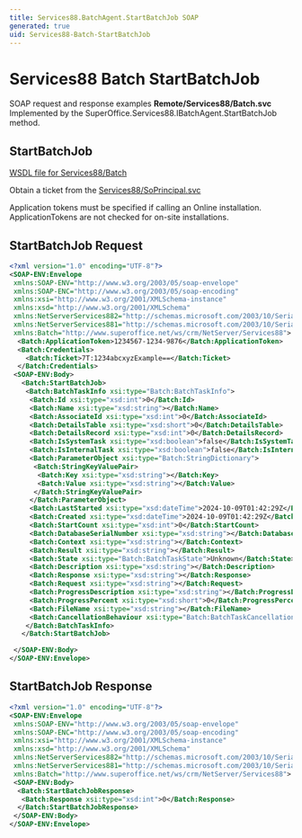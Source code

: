 ```yaml
---
title: Services88.BatchAgent.StartBatchJob SOAP
generated: true
uid: Services88-Batch-StartBatchJob
---
```


# Services88 Batch StartBatchJob

SOAP request and response examples **Remote/Services88/Batch.svc**
Implemented by the <see cref="M:SuperOffice.Services88.IBatchAgent.StartBatchJob">SuperOffice.Services88.IBatchAgent.StartBatchJob</see> method.

## StartBatchJob





[WSDL file for Services88/Batch](../Services88-Batch.md)

Obtain a ticket from the [Services88/SoPrincipal.svc](../SoPrincipal/index.md)

Application tokens must be specified if calling an Online installation. ApplicationTokens are not checked for on-site installations.

## StartBatchJob Request

```xml
<?xml version="1.0" encoding="UTF-8"?>
<SOAP-ENV:Envelope
 xmlns:SOAP-ENV="http://www.w3.org/2003/05/soap-envelope"
 xmlns:SOAP-ENC="http://www.w3.org/2003/05/soap-encoding"
 xmlns:xsi="http://www.w3.org/2001/XMLSchema-instance"
 xmlns:xsd="http://www.w3.org/2001/XMLSchema"
 xmlns:NetServerServices882="http://schemas.microsoft.com/2003/10/Serialization/Arrays"
 xmlns:NetServerServices881="http://schemas.microsoft.com/2003/10/Serialization/"
 xmlns:Batch="http://www.superoffice.net/ws/crm/NetServer/Services88">
  <Batch:ApplicationToken>1234567-1234-9876</Batch:ApplicationToken>
  <Batch:Credentials>
    <Batch:Ticket>7T:1234abcxyzExample==</Batch:Ticket>
  </Batch:Credentials>
 <SOAP-ENV:Body>
   <Batch:StartBatchJob>
    <Batch:BatchTaskInfo xsi:type="Batch:BatchTaskInfo">
     <Batch:Id xsi:type="xsd:int">0</Batch:Id>
     <Batch:Name xsi:type="xsd:string"></Batch:Name>
     <Batch:AssociateId xsi:type="xsd:int">0</Batch:AssociateId>
     <Batch:DetailsTable xsi:type="xsd:short">0</Batch:DetailsTable>
     <Batch:DetailsRecord xsi:type="xsd:int">0</Batch:DetailsRecord>
     <Batch:IsSystemTask xsi:type="xsd:boolean">false</Batch:IsSystemTask>
     <Batch:IsInternalTask xsi:type="xsd:boolean">false</Batch:IsInternalTask>
     <Batch:ParameterObject xsi:type="Batch:StringDictionary">
      <Batch:StringKeyValuePair>
       <Batch:Key xsi:type="xsd:string"></Batch:Key>
       <Batch:Value xsi:type="xsd:string"></Batch:Value>
      </Batch:StringKeyValuePair>
     </Batch:ParameterObject>
     <Batch:LastStarted xsi:type="xsd:dateTime">2024-10-09T01:42:29Z</Batch:LastStarted>
     <Batch:Created xsi:type="xsd:dateTime">2024-10-09T01:42:29Z</Batch:Created>
     <Batch:StartCount xsi:type="xsd:int">0</Batch:StartCount>
     <Batch:DatabaseSerialNumber xsi:type="xsd:string"></Batch:DatabaseSerialNumber>
     <Batch:Context xsi:type="xsd:string"></Batch:Context>
     <Batch:Result xsi:type="xsd:string"></Batch:Result>
     <Batch:State xsi:type="Batch:BatchTaskState">Unknown</Batch:State>
     <Batch:Description xsi:type="xsd:string"></Batch:Description>
     <Batch:Response xsi:type="xsd:string"></Batch:Response>
     <Batch:Request xsi:type="xsd:string"></Batch:Request>
     <Batch:ProgressDescription xsi:type="xsd:string"></Batch:ProgressDescription>
     <Batch:ProgressPercent xsi:type="xsd:short">0</Batch:ProgressPercent>
     <Batch:FileName xsi:type="xsd:string"></Batch:FileName>
     <Batch:CancellationBehaviour xsi:type="Batch:BatchTaskCancellationBehaviour">CanCancel</Batch:CancellationBehaviour>
    </Batch:BatchTaskInfo>
   </Batch:StartBatchJob>

 </SOAP-ENV:Body>
</SOAP-ENV:Envelope>

```


## StartBatchJob Response

```xml
<?xml version="1.0" encoding="UTF-8"?>
<SOAP-ENV:Envelope
 xmlns:SOAP-ENV="http://www.w3.org/2003/05/soap-envelope"
 xmlns:SOAP-ENC="http://www.w3.org/2003/05/soap-encoding"
 xmlns:xsi="http://www.w3.org/2001/XMLSchema-instance"
 xmlns:xsd="http://www.w3.org/2001/XMLSchema"
 xmlns:NetServerServices882="http://schemas.microsoft.com/2003/10/Serialization/Arrays"
 xmlns:NetServerServices881="http://schemas.microsoft.com/2003/10/Serialization/"
 xmlns:Batch="http://www.superoffice.net/ws/crm/NetServer/Services88">
 <SOAP-ENV:Body>
  <Batch:StartBatchJobResponse>
   <Batch:Response xsi:type="xsd:int">0</Batch:Response>
  </Batch:StartBatchJobResponse>
 </SOAP-ENV:Body>
</SOAP-ENV:Envelope>

```

